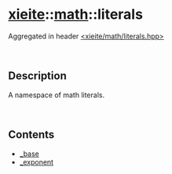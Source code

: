 # [xieite](../../xieite.md)\:\:[math](../../math.md)\:\:literals
Aggregated in header [<xieite/math/literals.hpp>](../../../include/xieite/math/literals.md)

&nbsp;

## Description
A namespace of math literals.

&nbsp;

## Contents
- [_base](./namespaces/literals/base.md)
- [_exponent](./namespaces/literals/exponent.md)
